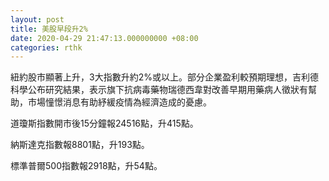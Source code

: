 ```yaml
---
layout: post
title: 美股早段升2%
date: 2020-04-29 21:47:13.000000000 +08:00
categories: rthk
---
```


紐約股市顯著上升，3大指數升約2%或以上。部分企業盈利較預期理想，吉利德科學公布研究結果，表示旗下抗病毒藥物瑞德西韋對改善早期用藥病人徵狀有幫助，市場憧憬消息有助紓緩疫情為經濟造成的憂慮。

道瓊斯指數開市後15分鐘報24516點，升415點。

納斯達克指數報8801點，升193點。

標準普爾500指數報2918點，升54點。
